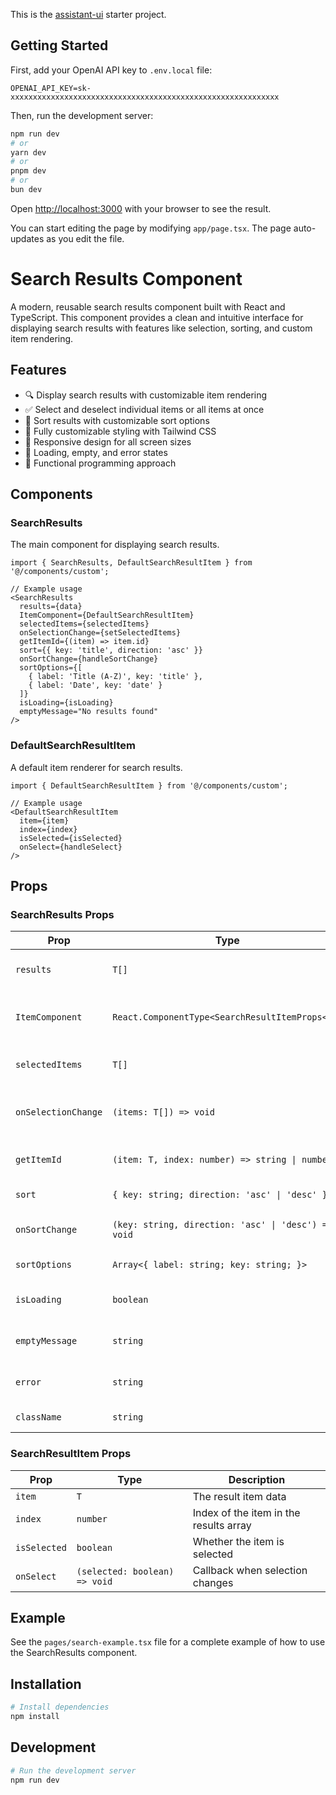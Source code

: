 This is the [assistant-ui](https://github.com/Yonom/assistant-ui) starter project.

## Getting Started

First, add your OpenAI API key to `.env.local` file:

```
OPENAI_API_KEY=sk-xxxxxxxxxxxxxxxxxxxxxxxxxxxxxxxxxxxxxxxxxxxxxxxxxxxxxxxxxxxx
```

Then, run the development server:

```bash
npm run dev
# or
yarn dev
# or
pnpm dev
# or
bun dev
```

Open [http://localhost:3000](http://localhost:3000) with your browser to see the result.

You can start editing the page by modifying `app/page.tsx`. The page auto-updates as you edit the file.

# Search Results Component

A modern, reusable search results component built with React and TypeScript. This component provides a clean and intuitive interface for displaying search results with features like selection, sorting, and custom item rendering.

## Features

- 🔍 Display search results with customizable item rendering
- ✅ Select and deselect individual items or all items at once
- 🔄 Sort results with customizable sort options
- 🎨 Fully customizable styling with Tailwind CSS
- 📱 Responsive design for all screen sizes
- 🔄 Loading, empty, and error states
- 🧩 Functional programming approach

## Components

### SearchResults

The main component for displaying search results.

```tsx
import { SearchResults, DefaultSearchResultItem } from '@/components/custom';

// Example usage
<SearchResults
  results={data}
  ItemComponent={DefaultSearchResultItem}
  selectedItems={selectedItems}
  onSelectionChange={setSelectedItems}
  getItemId={(item) => item.id}
  sort={{ key: 'title', direction: 'asc' }}
  onSortChange={handleSortChange}
  sortOptions={[
    { label: 'Title (A-Z)', key: 'title' },
    { label: 'Date', key: 'date' }
  ]}
  isLoading={isLoading}
  emptyMessage="No results found"
/>
```

### DefaultSearchResultItem

A default item renderer for search results.

```tsx
import { DefaultSearchResultItem } from '@/components/custom';

// Example usage
<DefaultSearchResultItem
  item={item}
  index={index}
  isSelected={isSelected}
  onSelect={handleSelect}
/>
```

## Props

### SearchResults Props

| Prop                | Type                                                | Description                             |
| ------------------- | --------------------------------------------------- | --------------------------------------- |
| `results`           | `T[]`                                               | Array of search results                 |
| `ItemComponent`     | `React.ComponentType<SearchResultItemProps<T>>`     | Component to render each result item    |
| `selectedItems`     | `T[]`                                               | Array of selected items                 |
| `onSelectionChange` | `(items: T[]) => void`                              | Callback when selection changes         |
| `getItemId`         | `(item: T, index: number) => string \| number`      | Function to get unique ID for each item |
| `sort`              | `{ key: string; direction: 'asc' \| 'desc' }`       | Current sort configuration              |
| `onSortChange`      | `(key: string, direction: 'asc' \| 'desc') => void` | Callback when sort changes              |
| `sortOptions`       | `Array<{ label: string; key: string; }>`            | Available sort options                  |
| `isLoading`         | `boolean`                                           | Whether results are loading             |
| `emptyMessage`      | `string`                                            | Message to display when no results      |
| `error`             | `string`                                            | Error message to display                |
| `className`         | `string`                                            | Additional CSS class                    |

### SearchResultItem Props

| Prop         | Type                          | Description                            |
| ------------ | ----------------------------- | -------------------------------------- |
| `item`       | `T`                           | The result item data                   |
| `index`      | `number`                      | Index of the item in the results array |
| `isSelected` | `boolean`                     | Whether the item is selected           |
| `onSelect`   | `(selected: boolean) => void` | Callback when selection changes        |

## Example

See the `pages/search-example.tsx` file for a complete example of how to use the SearchResults component.

## Installation

```bash
# Install dependencies
npm install
```

## Development

```bash
# Run the development server
npm run dev
```
